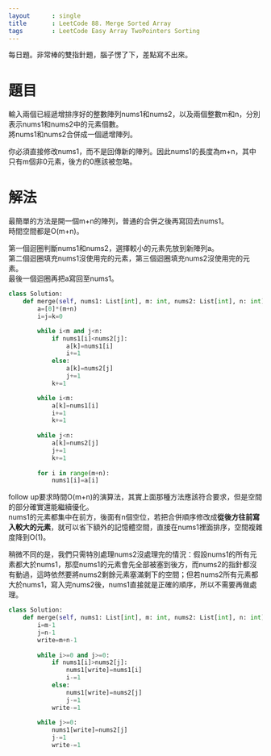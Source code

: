```yaml
--- 
layout      : single
title       : LeetCode 88. Merge Sorted Array
tags        : LeetCode Easy Array TwoPointers Sorting
---
```

每日題。非常棒的雙指針題，腦子愣了下，差點寫不出來。  

# 題目
輸入兩個已經遞增排序好的整數陣列nums1和nums2，以及兩個整數m和n，分別表示nums1和nums2中的元素個數。  
將nums1和nums2合併成一個遞增陣列。  

你必須直接修改nums1，而不是回傳新的陣列。因此nums1的長度為m+n，其中只有m個非0元素，後方的0應該被忽略。  

# 解法
最簡單的方法是開一個m+n的陣列，普通的合併之後再寫回去nums1。  
時間空間都是O(m+n)。  

第一個迴圈判斷nums1和nums2，選擇較小的元素先放到新陣列a。  
第二個迴圈填充nums1沒使用完的元素，第三個迴圈填充nums2沒使用完的元素。  
最後一個迴圈再把a寫回至nums1。

```python
class Solution:
    def merge(self, nums1: List[int], m: int, nums2: List[int], n: int) -> None:
        a=[0]*(m+n)
        i=j=k=0

        while i<m and j<n:
            if nums1[i]<nums2[j]:
                a[k]=nums1[i]
                i+=1
            else:
                a[k]=nums2[j]
                j+=1
            k+=1

        while i<m:
            a[k]=nums1[i]
            i+=1
            k+=1
            
        while j<n:
            a[k]=nums2[j]
            j+=1
            k+=1
            
        for i in range(m+n):
            nums1[i]=a[i]
```

follow up要求時間O(m+n)的演算法，其實上面那種方法應該符合要求，但是空間的部分確實還能繼續優化。  
nums1的元素都集中在前方，後面有n個空位，若把合併順序修改成**從後方往前寫入較大的元素**，就可以省下額外的記憶體空間，直接在nums1裡面排序，空間複雜度降到O(1)。  

稍微不同的是，我們只需特別處理nums2沒處理完的情況：假設nums1的所有元素都大於nums1，那麼nums1的元素會先全部被塞到後方，而nums2的指針都沒有動過，這時依然要將nums2剩餘元素塞滿剩下的空間；但若nums2所有元素都大於nums1，寫入完nums2後，nums1直接就是正確的順序，所以不需要再做處理。  

```python
class Solution:
    def merge(self, nums1: List[int], m: int, nums2: List[int], n: int) -> None:
        i=m-1
        j=n-1
        write=m+n-1
        
        while i>=0 and j>=0:
            if nums1[i]>nums2[j]:
                nums1[write]=nums1[i]
                i-=1
            else:
                nums1[write]=nums2[j]
                j-=1
            write-=1
        
        while j>=0:
            nums1[write]=nums2[j]
            j-=1
            write-=1
```
